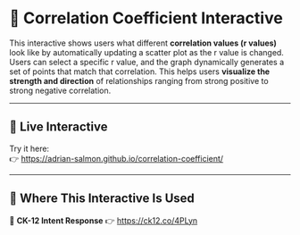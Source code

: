 # 📘 Correlation Coefficient Interactive

This interactive shows users what different **correlation values (r values)** look like by automatically updating a scatter plot as the r value is changed. Users can select a specific r value, and the graph dynamically generates a set of points that match that correlation. This helps users **visualize the strength and direction** of relationships ranging from strong positive to strong negative correlation.

---

## 🔗 Live Interactive

Try it here:  
👉 https://adrian-salmon.github.io/correlation-coefficient/

---

## 📍 Where This Interactive Is Used

📘 **CK-12 Intent Response** 👉 https://ck12.co/4PLyn

